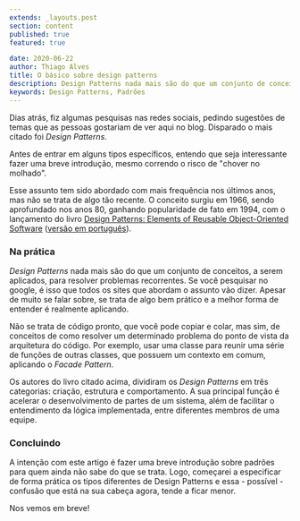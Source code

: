```yaml
---
extends: _layouts.post
section: content
published: true
featured: true

date: 2020-06-22
author: Thiago Alves
title: O básico sobre design patterns
description: Design Patterns nada mais são do que um conjunto de conceitos, a serem aplicados, para resolver problemas recorrentes.
keywords: Design Patterns, Padrões
---
```


Dias atrás, fiz algumas pesquisas nas redes sociais, pedindo sugestões de temas que as pessoas gostariam de ver aqui no blog. Disparado o mais citado foi _Design Patterns_. 

Antes de entrar em alguns tipos específicos, entendo que seja interessante fazer uma breve introdução, mesmo correndo o risco de "chover no molhado". 

Esse assunto tem sido abordado com mais frequência nos últimos anos, mas não se trata de algo tão recente. O conceito surgiu em 1966, sendo aprofundado nos anos 80, ganhando popularidade de fato em 1994, com o lançamento do livro [Design Patterns: Elements of Reusable Object-Oriented Software](https://amzn.to/30VvluJ) ([versão em português](https://amzn.to/2YRt9C3)).

### Na prática

_Design Patterns_ nada mais são do que um conjunto de conceitos, a serem aplicados, para resolver problemas recorrentes. Se você pesquisar no google, é isso que todos os sites que abordam o assunto vão dizer. Apesar de muito se falar sobre, se trata de algo bem prático e a melhor forma de entender é realmente aplicando. 

Não se trata de código pronto, que você pode copiar e colar, mas sim, de conceitos de como resolver um determinado problema do ponto de vista da arquitetura do código. Por exemplo, usar uma classe para reunir uma série de funções de outras classes, que possuem um contexto em comum, aplicando o _Facade Pattern_.

Os autores do livro citado acima, dividiram os _Design Patterns_ em três categorias: criação, estrutura e comportamento. A sua principal função é acelerar o desenvolvimento de partes de um sistema, além de facilitar o entendimento da lógica implementada, entre diferentes membros de uma equipe. 

### Concluindo

A intenção com este artigo é fazer uma breve introdução sobre padrões para quem ainda não sabe do que se trata. Logo, começarei a especificar de forma prática os tipos diferentes de Design Patterns e essa - possível - confusão que está na sua cabeça agora, tende a ficar menor.

Nos vemos em breve! 